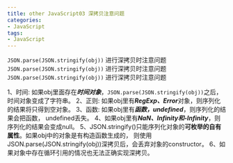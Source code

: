```yaml
---
title: other JavaScript03 深拷贝注意问题
categories: 
- JavaScript
tags:
- JavaScript
---
```

`JSON.parse(JSON.stringify(obj))` 进行深拷贝时注意问题
`JSON.parse(JSON.stringify(obj))` 进行深拷贝时注意问题
`JSON.parse(JSON.stringify(obj))` 进行深拷贝时注意问题

1、时间: 如果obj里面存在***时间对象***，`JSON.parse(JSON.stringify(obj))`之后，时间对象变成了字符串。
2、正则: 如果obj里有***RegExp、Error***对象，则序列化的结果将只得到空对象。
3、函数: 如果obj里有***函数，undefined***，则序列化的结果会把函数， undefined丢失。
4、如果obj里有***NaN、Infinity和-Infinity***，则序列化的结果会变成null。
5、JSON.stringify()只能序列化对象的**可枚举的自有属性**。如果obj中的对象是有构造函数生成的， 则使用JSON.parse(JSON.stringify(obj))深拷贝后，会丢弃对象的constructor。
6、如果对象中存在循环引用的情况也无法正确实现深拷贝。























